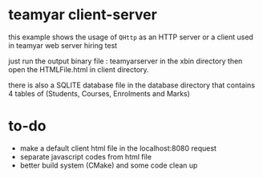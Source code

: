 # teamyar client-server

this example shows the usage of `QHttp` as an HTTP server or a client used in teamyar web server hiring test

just run the output binary file : teamyarserver in the xbin directory then open the HTMLFile.html in client directory.

there is also a SQLITE database file in the database directory that contains 4 tables of (Students, Courses, Enrolments and Marks)

# to-do
- make a default client html file in the localhost:8080 request
- separate javascript codes from html file
- better build system (CMake) and some code clean up
